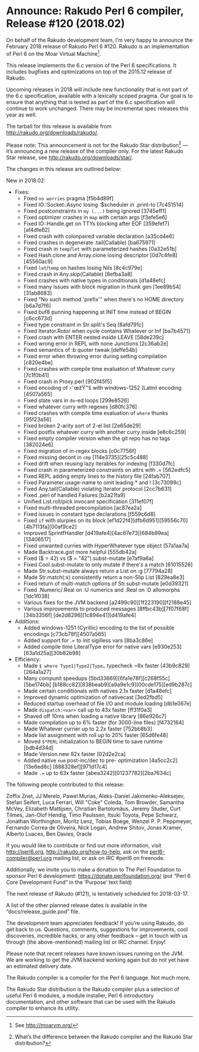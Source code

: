 # Announce: Rakudo Perl 6 compiler, Release #120 (2018.02)

On behalf of the Rakudo development team, I’m very happy to announce the
February 2018 release of Rakudo Perl 6 #120. Rakudo is an implementation of
Perl 6 on the Moar Virtual Machine[^1].

This release implements the 6.c version of the Perl 6 specifications.
It includes bugfixes and optimizations on top of
the 2015.12 release of Rakudo.

Upcoming releases in 2018 will include new functionality that is not
part of the 6.c specification, available with a lexically scoped
pragma. Our goal is to ensure that anything that is tested as part of the
6.c specification will continue to work unchanged. There may be incremental
spec releases this year as well.

The tarball for this release is available from <http://rakudo.org/downloads/rakudo/>.

Please note: This announcement is not for the Rakudo Star
distribution[^2] — it’s announcing a new release of the compiler
only. For the latest Rakudo Star release, see
<http://rakudo.org/downloads/star/>.

The changes in this release are outlined below:

New in 2018.02:
  + Fixes:
    + Fixed `no worries` pragma [f5b4d89f]
    + Fixed IO::Socket::Async losing :$scheduler in .print-to [7c451514]
    + Fixed postconstraints in `my (...)` being ignored [3745eff1]
    + Fixed optimizer crashes in `map` with certain args [f3efe5e6]
    + Fixed IO::Handle.get on TTYs blocking after EOF [359efef7][af4dfe82]
    + Fixed crash with colonpaired variable declaration [a35cd4e6]
    + Fixed crashes in degenerate .tail(Callable) [ba675971]
    + Fixed crash in `temp`/`let` with parameterized hashes [0a32e51b]
    + Fixed Hash.clone and Array.clone losing descriptor [0d7c4fe8][45560ac9]
    + Fixed `let`/`temp` on hashes losing Nils [8c4c979e]
    + Fixed crash in Any.skip(Callable) [8efba3a8]
    + Fixed crashes with native types in conditionals [d1a48efc]
    + Fixed many issues with block migration in thunk gen [1ee89b54][31ab8683]
    + Fixed "No such method 'prefix'" when there's no HOME directory [b6a7d7f6]
    + Fixed buf8 punning happening at INIT time instead of BEGIN [c6cc673d]
    + Fixed type constraint in Str.split's Seq [8afd791c]
    + Fixed Iterator.Rotor when cycle contains Whatever or Inf [ba7b4571]
    + Fixed crash with ENTER nested inside LEAVE [58de239c]
    + Fixed wrong error in REPL with none Junctions [2c36ab2e]
    + Fixed semantics of :b quoter tweak [deffe54b]
    + Fixed error when throwing error during setting compilation [c820e4be]
    + Fixed crashes with compile time evaluation of Whatever curry [7c1f0b41]
    + Fixed crash in Proxy.perl [902f45f5]
    + Fixed encoding of ›˜œžŸ™š with windows-1252 (Latin) encoding [4507a565]
    + Fixed state vars in `do`-ed loops [299e8526]
    + Fixed whatever curry with regexes [d80fc376]
    + Fixed crashes with compile time evaluation of `where` thunks [95f23a56]
    + Fixed broken 2-arity sort of 2-el list [2e65de29]
    + Fixed postfix whatever curry with another curry inside [e8c6c259]
    + Fixed empty compiler version when the git repo has no tags [382024e6]
    + Fixed migration of in-regex blocks [c0c7756f]
    + Fixed missing decont in `cmp` [114e3735][25c5c488]
    + Fixed drift when reusing lazy iterables for indexing [f330d7fc]
    + Fixed crash in parameterized constraints on attrs with .= [562edfc5]
    + Fixed REPL adding empty lines to the history file [24fab707]
    + Fixed Parameter.usage-name to omit leading * and ! [3c73099c]
    + Fixed Any.tail(Callable) violating Iterator protocol [2cc7b631]
    + Fixed .perl of handled Failures [b2a21fa9]
    + Unified List.roll/pick invocant specification [311ef07f]
    + Fixed multi-threaded precompilation [ac87ea2a]
    + Fixed issues in constant type declarations [f559c6d8]
    + Fixed `if` with slurpies on its block [ef1d22f4][dfb6d951][59556c70]
        [4b7113fa][00af9ce2]
    + Improved SprintfHandler [d419afe4][4ac67e73][684b99ea][13406517]
    + Fixed unwanted curries with HyperWhatever type object [57a1aa7a]
    + Made Backtrace.gist more helpful [555db42a]
    + Fixed ($ = 42) vs ($ = "42").subst-mutate [e7af9a6a]
    + Fixed Cool.subst-mutate to only mutate if there's a match [61015526]
    + Made Str.subst-mutate always return a List on :g [77794a28]
    + Made Str.match(:x) consistently return a non-Slip List [829ea8e3]
    + Fixed return of multi-match options of Str.subst-mutate [e0d39321]
    + Fixed .Numeric/.Real on :U numerics and .Real on :D allomorphs [1dc1f038]
    + Various fixes for the JVM backend [a2499c90][1f223190][f2188e45]
    + Various improvements to produced messages [8ffbc43b][7f07f68f][34b3356f]
        [de2d8296][1c894e41][d419afe4]
  + Additions:
    + Added windows-1251 (Cyrillic) encoding to the list of possible encodings
        [c73cb78f][4507a565]
    + Added support for .= to init sigilless vars [8ba3c86e]
    + Added compile time LiteralType error for native vars [e930e253]
        [63a1d25a][30b82b98]
  + Efficiency:
    + Made `$ where Type1|Type2|Type…` typecheck ~8x faster [43b9c829][264a1a27]
    + Many compunit speedups [5bd33669][6fa1e78f][c268f55c][5be174bb]
        [b188cc82][838beab9][a9a9e1c9][00cde175][ed9b287c]
    + Made certain conditionals with natives 2.1x faster [d1a48efc]
    + Improved dynamic optimization of nativecast [3ed2fbd5]
    + Reduced startup overhead of file I/O and module loading [db1e067e]
    + Made `dispatch:<var>` call up to 43x faster [ff31f0a3]
    + Shaved off 10ms when loading a native library [86e926c7]
    + Made compilation up to 6% faster (for 3000-line files) [f4732164]
    + Made Whatever currier up to 2.2x faster [752bb8b3]
    + Made list assignment with roll up to 20% faster [65d6fe48]
    + Moved `$*PERL` initialization to BEGIN time to save runtime [bdb4d34d]
    + Made Version.new 82x faster [02d2e2ca]
    + Added native `num` post-inc/dec to pre- optimization [4a5cc2c2][13e6ed8c]
        [888328ef][971d17c4]
    + Made `.=` up to 63x faster [abea3242][01237782][2ba7634c]


The following people contributed to this release:

Zoffix Znet, JJ Merelo, Pawel Murias, Aleks-Daniel Jakimenko-Aleksejev,
Stefan Seifert, Luca Ferrari, Will "Coke" Coleda, Tom Browder,
Samantha McVey, Elizabeth Mattijsen, Christian Bartolomäus, Jeremy Studer,
Curt Tilmes, Jan-Olof Hendig, Timo Paulssen, Itsuki Toyota, Pepe Schwarz,
Jonathan Worthington, Moritz Lenz, Tobias Boege, Wenzel P. P. Peppmeyer,
Fernando Correa de Oliveira, Nick Logan, Andrew Shitov, Jonas Kramer,
Alberto Luaces, Ben Davies, 0racle

If you would like to contribute or find out more information, visit
<http://perl6.org>, <http://rakudo.org/how-to-help>, ask on the
<perl6-compiler@perl.org> mailing list, or ask on IRC #perl6 on freenode.

Additionally, we invite you to make a donation to The Perl Foundation
to sponsor Perl 6 development: <https://donate.perlfoundation.org/>
(put “Perl 6 Core Development Fund” in the ‘Purpose’ text field)

The next release of Rakudo (#121), is tentatively scheduled for 2018-03-17.

A list of the other planned release dates is available in the
“docs/release_guide.pod” file.

The development team appreciates feedback! If you’re using Rakudo, do
get back to us. Questions, comments, suggestions for improvements, cool
discoveries, incredible hacks, or any other feedback – get in touch with
us through (the above-mentioned) mailing list or IRC channel. Enjoy!

Please note that recent releases have known issues running on the JVM.
We are working to get the JVM backend working again but do not yet have
an estimated delivery date.

[^1]: See <http://moarvm.org/>

[^2]: What’s the difference between the Rakudo compiler and the Rakudo
Star distribution?

The Rakudo compiler is a compiler for the Perl 6 language.
Not much more.

The Rakudo Star distribution is the Rakudo compiler plus a selection
of useful Perl 6 modules, a module installer, Perl 6 introductory
documentation, and other software that can be used with the Rakudo
compiler to enhance its utility.
